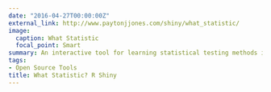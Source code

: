 ```yaml
---
date: "2016-04-27T00:00:00Z"
external_link: http://www.paytonjjones.com/shiny/what_statistic/
image:
  caption: What Statistic
  focal_point: Smart
summary: An interactive tool for learning statistical testing methods in R. 
tags:
- Open Source Tools
title: What Statistic? R Shiny
---
```

